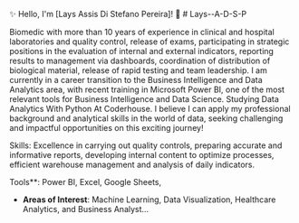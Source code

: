 :sparkles: Hello, I'm [Lays Assis Di Stefano Pereira]! :wave:  # Lays--A-D-S-P

Biomedic with more than 10 years of experience in clinical and hospital laboratories and quality control, release of exams, participating in strategic positions in the evaluation of internal and external indicators, reporting results to management via dashboards, coordination of distribution of biological material, release of rapid testing and team leadership.
I am currently in a career transition to the Business Intelligence and Data Analytics area, with recent training in Microsoft Power BI, one of the most relevant tools for Business Intelligence and Data Science. Studying Data Analytics With Python At Coderhouse. 
I believe I can apply my professional background and analytical skills in the world of data, seeking challenging and impactful opportunities on this exciting journey!


 Skills:
 Excellence in carrying out quality controls, preparing accurate and informative reports, developing internal content to optimize processes, efficient warehouse management and analysis of daily indicators.

 Tools**: Power BI, Excel, Google Sheets, 
- **Areas of Interest**: Machine Learning, Data Visualization, Healthcare Analytics, and Business Analyst...

